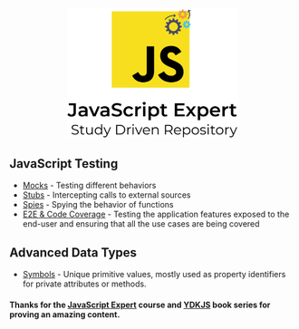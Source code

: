 <p align="center">
  <img src="./.github/docs/logo.png" width="300">
</p>

## JavaScript Testing
- [Mocks](https://github.com/LauraBeatris/javascript-expert/tree/main/tests/1-mocks) - Testing different behaviors 
- [Stubs](https://github.com/LauraBeatris/javascript-expert/tree/main/tests/2-stubs) - Intercepting calls to external sources
- [Spies](https://github.com/LauraBeatris/javascript-expert/tree/main/tests/3-spies) - Spying the behavior of functions 
- [E2E & Code Coverage](https://github.com/LauraBeatris/javascript-expert/tree/main/tests/4-e2e-and-code-coverage) - Testing the application features exposed to the end-user and ensuring that all the use cases are being covered

## Advanced Data Types
- [Symbols](https://github.com/LauraBeatris/javascript-expert/tree/main/advanced-data-types/2-mocks) - Unique primitive values, mostly used as property identifiers for private attributes or methods. 

#### Thanks for the [JavaScript Expert](https://javascriptexpert.com.br/lc_jse_out20_matriculas_abertas) course and [YDKJS](https://github.com/getify/You-Dont-Know-JS) book series for proving an amazing content.